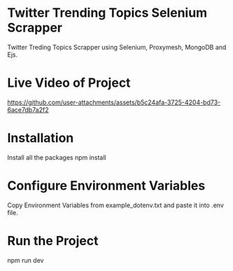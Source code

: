 # Twitter Trending Topics Selenium Scrapper
Twitter Treding Topics Scrapper using Selenium, Proxymesh, MongoDB and Ejs.

# Live Video of Project
https://github.com/user-attachments/assets/b5c24afa-3725-4204-bd73-6ace7db7a2f2

# Installation
Install all the packages
npm install

# Configure Environment Variables
Copy Environment Variables from example_dotenv.txt and paste it into .env file.

# Run the Project 
npm run dev

